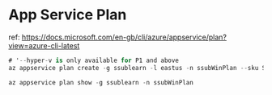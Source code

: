 # App Service Plan


ref: https://docs.microsoft.com/en-gb/cli/azure/appservice/plan?view=azure-cli-latest

```c#
# '--hyper-v is only available for P1 and above
az appservice plan create -g ssublearn -l eastus -n ssubWinPlan --sku S1

az appservice plan show -g ssublearn -n ssubWinPlan


```

